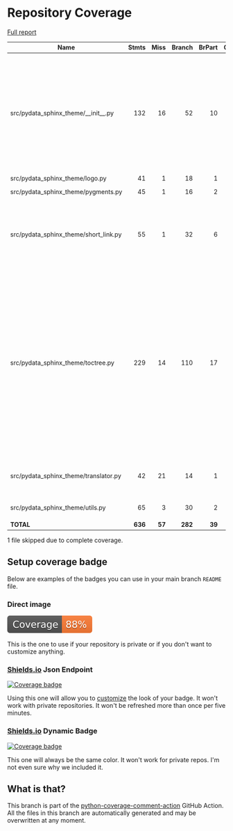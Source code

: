 # Repository Coverage

[Full report](https://htmlpreview.github.io/?https://github.com/gabalafou/pydata-sphinx-theme/blob/python-coverage-comment-action-data/htmlcov/index.html)

| Name                                      |    Stmts |     Miss |   Branch |   BrPart |   Cover |   Missing |
|------------------------------------------ | -------: | -------: | -------: | -------: | ------: | --------: |
| src/pydata\_sphinx\_theme/\_\_init\_\_.py |      132 |       16 |       52 |       10 |     85% |44, 50->54, 70-71, 77-78, 131, 146, 163, 166, 203->214, 205->214, 215-224, 274-275 |
| src/pydata\_sphinx\_theme/logo.py         |       41 |        1 |       18 |        1 |     97% |        76 |
| src/pydata\_sphinx\_theme/pygments.py     |       45 |        1 |       16 |        2 |     95% |75, 87->92 |
| src/pydata\_sphinx\_theme/short\_link.py  |       55 |        1 |       32 |        6 |     92% |52->47, 91->93, 96->123, 99->123, 112, 115->123 |
| src/pydata\_sphinx\_theme/toctree.py      |      229 |       14 |      110 |       17 |     91% |48, 98-101, 105->exit, 141, 221-222, 349, 356, 376->374, 379, 381->415, 398->402, 443->441, 464, 475, 511, 618, 637->625, 644 |
| src/pydata\_sphinx\_theme/translator.py   |       42 |       21 |       14 |        1 |     43% |42-65, 72-73, 89-91, 103-116 |
| src/pydata\_sphinx\_theme/utils.py        |       65 |        3 |       30 |        2 |     93% |25-28, 74->exit |
|                                 **TOTAL** |  **636** |   **57** |  **282** |   **39** | **88%** |           |

1 file skipped due to complete coverage.


## Setup coverage badge

Below are examples of the badges you can use in your main branch `README` file.

### Direct image

[![Coverage badge](https://raw.githubusercontent.com/gabalafou/pydata-sphinx-theme/python-coverage-comment-action-data/badge.svg)](https://htmlpreview.github.io/?https://github.com/gabalafou/pydata-sphinx-theme/blob/python-coverage-comment-action-data/htmlcov/index.html)

This is the one to use if your repository is private or if you don't want to customize anything.

### [Shields.io](https://shields.io) Json Endpoint

[![Coverage badge](https://img.shields.io/endpoint?url=https://raw.githubusercontent.com/gabalafou/pydata-sphinx-theme/python-coverage-comment-action-data/endpoint.json)](https://htmlpreview.github.io/?https://github.com/gabalafou/pydata-sphinx-theme/blob/python-coverage-comment-action-data/htmlcov/index.html)

Using this one will allow you to [customize](https://shields.io/endpoint) the look of your badge.
It won't work with private repositories. It won't be refreshed more than once per five minutes.

### [Shields.io](https://shields.io) Dynamic Badge

[![Coverage badge](https://img.shields.io/badge/dynamic/json?color=brightgreen&label=coverage&query=%24.message&url=https%3A%2F%2Fraw.githubusercontent.com%2Fgabalafou%2Fpydata-sphinx-theme%2Fpython-coverage-comment-action-data%2Fendpoint.json)](https://htmlpreview.github.io/?https://github.com/gabalafou/pydata-sphinx-theme/blob/python-coverage-comment-action-data/htmlcov/index.html)

This one will always be the same color. It won't work for private repos. I'm not even sure why we included it.

## What is that?

This branch is part of the
[python-coverage-comment-action](https://github.com/marketplace/actions/python-coverage-comment)
GitHub Action. All the files in this branch are automatically generated and may be
overwritten at any moment.